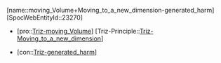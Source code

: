 ﻿---
type: TrizContradiction
aliases:
- moving_Volume+Moving_to_a_new_dimension-generated_harm
license: CC BY-SA 4.0
copyright: https://github.com/SpocWeb
IsDeleted: false
IsReadOnly: false
Confidential: public
tags: 
- Triz/Contradiction
---
[name::moving_Volume+Moving_to_a_new_dimension-generated_harm]
[SpocWebEntityId::23270]
+ [pro::[Triz-moving_Volume](tech/Triz/Parameter/Triz-moving_Volume.md)]
[Triz-Principle::[Triz-Moving_to_a_new_dimension](tech/Triz/Principle/Triz-Moving_to_a_new_dimension.md)]
- [con::[Triz-generated_harm](tech/Triz/Parameter/Triz-generated_harm.md)]

